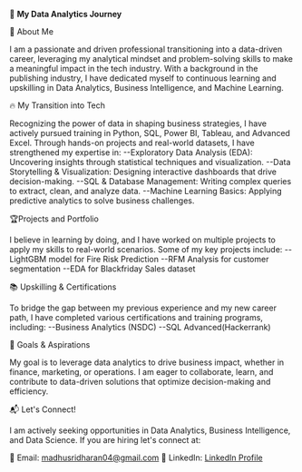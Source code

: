 🚀 **My Data Analytics Journey**

📌 About Me

I am a passionate and driven professional transitioning into a data-driven career, leveraging my analytical mindset and problem-solving skills to make a meaningful impact in the tech industry. With a background in the publishing industry, I have dedicated myself to continuous learning and upskilling in Data Analytics, Business Intelligence, and Machine Learning.

🔥 My Transition into Tech

Recognizing the power of data in shaping business strategies, I have actively pursued training in Python, SQL, Power BI, Tableau, and Advanced Excel. Through hands-on projects and real-world datasets, I have strengthened my expertise in:
--Exploratory Data Analysis (EDA): Uncovering insights through statistical techniques and visualization.
--Data Storytelling & Visualization: Designing interactive dashboards that drive decision-making.
--SQL & Database Management: Writing complex queries to extract, clean, and analyze data.
--Machine Learning Basics: Applying predictive analytics to solve business challenges.

🏆Projects and Portfolio

I believe in learning by doing, and I have worked on multiple projects to apply my skills to real-world scenarios. Some of my key projects include:
--LightGBM model for Fire Risk Prediction
--RFM Analysis for customer segmentation
--EDA for Blackfriday Sales dataset

📚 Upskilling & Certifications

To bridge the gap between my previous experience and my new career path, I have completed various certifications and training programs, including:
--Business Analytics (NSDC)
--SQL Advanced(Hackerrank)

🎯 Goals & Aspirations

My goal is to leverage data analytics to drive business impact, whether in finance, marketing, or operations. I am eager to collaborate, learn, and contribute to data-driven solutions that optimize decision-making and efficiency.

📬 Let's Connect!

I am actively seeking opportunities in Data Analytics, Business Intelligence, and Data Science. If you are hiring let's connect at:

📧 Email: madhusridharan04@gmail.com
🔗 LinkedIn: [LinkedIn Profile](https://www.linkedin.com/in/sridevi-s-597302113/)
